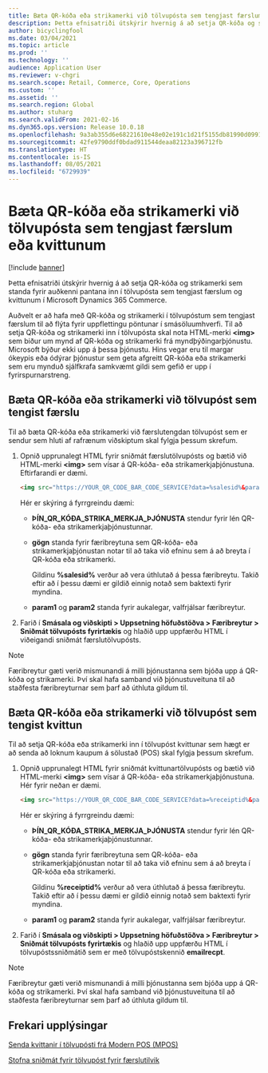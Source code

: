 ```yaml
---
title: Bæta QR-kóða eða strikamerki við tölvupósta sem tengjast færslum eða kvittunum
description: Þetta efnisatriði útskýrir hvernig á að setja QR-kóða og strikamerki sem standa fyrir auðkenni pantana inn í tölvupósta sem tengjast færslum og kvittunum í Microsoft Dynamics 365 Commerce.
author: bicyclingfool
ms.date: 03/04/2021
ms.topic: article
ms.prod: ''
ms.technology: ''
audience: Application User
ms.reviewer: v-chgri
ms.search.scope: Retail, Commerce, Core, Operations
ms.custom: ''
ms.assetid: ''
ms.search.region: Global
ms.author: stuharg
ms.search.validFrom: 2021-02-16
ms.dyn365.ops.version: Release 10.0.18
ms.openlocfilehash: 9a3ab355d6e68221610e48e02e191c1d21f5155db81990d0991a8c353f3f9ecd
ms.sourcegitcommit: 42fe9790ddf0bdad911544deaa82123a396712fb
ms.translationtype: HT
ms.contentlocale: is-IS
ms.lasthandoff: 08/05/2021
ms.locfileid: "6729939"
---
```

# <a name="add-a-qr-code-or-bar-code-to-transactional-and-receipt-emails"></a>Bæta QR-kóða eða strikamerki við tölvupósta sem tengjast færslum eða kvittunum

[!include [banner](includes/banner.md)]

Þetta efnisatriði útskýrir hvernig á að setja QR-kóða og strikamerki sem standa fyrir auðkenni pantana inn í tölvupósta sem tengjast færslum og kvittunum í Microsoft Dynamics 365 Commerce.

Auðvelt er að hafa með QR-kóða og strikamerki í tölvupóstum sem tengjast færslum til að flýta fyrir uppflettingu pöntunar í smásöluumhverfi. Til að setja QR-kóða og strikamerki inn í tölvupósta skal nota HTML-merki **\<img\>** sem biður um mynd af QR-kóða og strikamerki frá myndþýðingarþjónustu. Microsoft býður ekki upp á þessa þjónustu. Hins vegar eru til margar ókeypis eða ódýrar þjónustur sem geta afgreitt QR-kóða eða strikamerki sem eru mynduð sjálfkrafa samkvæmt gildi sem gefið er upp í fyrirspurnarstreng.

## <a name="add-a-qr-code-or-bar-code-to-a-transactional-email"></a>Bæta QR-kóða eða strikamerki við tölvupóst sem tengist færslu

Til að bæta QR-kóða eða strikamerki við færslutengdan tölvupóst sem er sendur sem hluti af rafrænum viðskiptum skal fylgja þessum skrefum.

1. Opnið upprunalegt HTML fyrir sniðmát færslutölvupósts og bætið við HTML-merki **\<img\>** sem vísar á QR-kóða- eða strikamerkjaþjónustuna. Eftirfarandi er dæmi.

    ```HTML
    <img src="https://YOUR_QR_CODE_BAR_CODE_SERVICE?data=%salesid%&param1=value1&param2=value2" alt="%salesid%" />
    ```

    Hér er skýring á fyrrgreindu dæmi:

    - **ÞÍN\_QR\_KÓÐA\_STRIKA\_MERKJA\_ÞJÓNUSTA** stendur fyrir lén QR-kóða- eða strikamerkjaþjónustunnar.
    - **gögn** standa fyrir færibreytuna sem QR-kóða- eða strikamerkjaþjónustan notar til að taka við efninu sem á að breyta í QR-kóða eða strikamerki.

        Gildinu **%salesid%** verður að vera úthlutað á þessa færibreytu. Takið eftir að í þessu dæmi er gildið einnig notað sem baktexti fyrir myndina.

    - **param1** og **param2** standa fyrir aukalegar, valfrjálsar færibreytur.

1. Farið í **Smásala og viðskipti \> Uppsetning höfuðstöðva \> Færibreytur \> Sniðmát tölvupósts fyrirtækis** og hlaðið upp uppfærðu HTML í viðeigandi sniðmát færslutölvupósts.

> [!NOTE]
> Færibreytur gæti verið mismunandi á milli þjónustanna sem bjóða upp á QR-kóða og strikamerki. Því skal hafa samband við þjónustuveituna til að staðfesta færibreyturnar sem þarf að úthluta gildum til.

## <a name="add-a-qr-code-or-bar-code-to-a-receipt-email"></a>Bæta QR-kóða eða strikamerki við tölvupóst sem tengist kvittun 

Til að setja QR-kóða eða strikamerki inn í tölvupóst kvittunar sem hægt er að senda að loknum kaupum á sölustað (POS) skal fylgja þessum skrefum.

1. Opnið upprunalegt HTML fyrir sniðmát kvittunartölvupósts og bætið við HTML-merki **\<img\>** sem vísar á QR-kóða- eða strikamerkjaþjónustuna. Hér fyrir neðan er dæmi.

    ```HTML
    <img src="https://YOUR_QR_CODE_BAR_CODE_SERVICE?data=%receiptid%&param1=value1&param2=value2" alt="%receiptid%" />
    ```

    Hér er skýring á fyrrgreindu dæmi:

    - **ÞÍN\_QR\_KÓÐA\_STRIKA\_MERKJA\_ÞJÓNUSTA** stendur fyrir lén QR-kóða- eða strikamerkjaþjónustunnar.
    - **gögn** standa fyrir færibreytuna sem QR-kóða- eða strikamerkjaþjónustan notar til að taka við efninu sem á að breyta í QR-kóða eða strikamerki.

        Gildinu **%receiptid%** verður að vera úthlutað á þessa færibreytu. Takið eftir að í þessu dæmi er gildið einnig notað sem baktexti fyrir myndina.

    - **param1** og **param2** standa fyrir aukalegar, valfrjálsar færibreytur.

1. Farið í **Smásala og viðskipti \> Uppsetning höfuðstöðva \> Færibreytur \> Sniðmát tölvupósts fyrirtækis** og hlaðið upp uppfærðu HTML í tölvupóstssniðmátið sem er með tölvupóstskennið **emailrecpt**.

> [!NOTE]
> Færibreytur gæti verið mismunandi á milli þjónustanna sem bjóða upp á QR-kóða og strikamerki. Því skal hafa samband við þjónustuveituna til að staðfesta færibreyturnar sem þarf að úthluta gildum til.

## <a name="additional-resources"></a>Frekari upplýsingar

[Senda kvittanir í tölvupósti frá Modern POS (MPOS)](email-receipts.md)

[Stofna sniðmát fyrir tölvupóst fyrir færslutilvik](email-templates-transactions.md)

